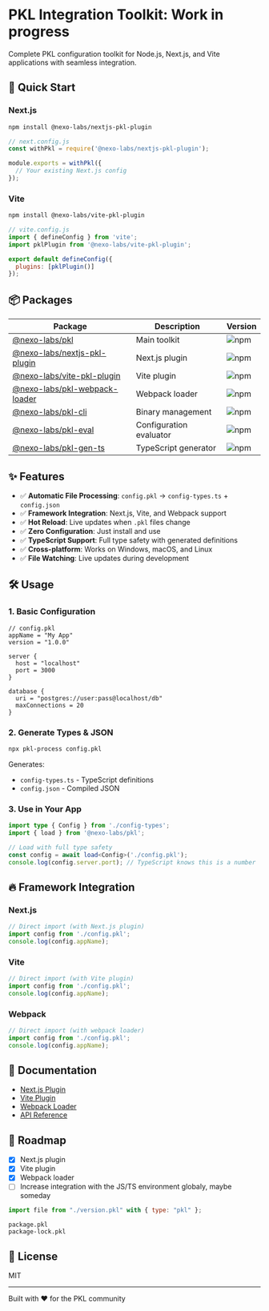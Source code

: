 # PKL Integration Toolkit: Work in progress

Complete PKL configuration toolkit for Node.js, Next.js, and Vite applications with seamless integration.

## 🚀 Quick Start

### Next.js
```bash
npm install @nexo-labs/nextjs-pkl-plugin
```

```javascript
// next.config.js
const withPkl = require('@nexo-labs/nextjs-pkl-plugin');

module.exports = withPkl({
  // Your existing Next.js config
});
```

### Vite
```bash
npm install @nexo-labs/vite-pkl-plugin
```

```javascript
// vite.config.js
import { defineConfig } from 'vite';
import pklPlugin from '@nexo-labs/vite-pkl-plugin';

export default defineConfig({
  plugins: [pklPlugin()]
});
```

## 📦 Packages

| Package | Description | Version |
|---------|-------------|---------|
| [@nexo-labs/pkl](./packages/pkl) | Main toolkit | ![npm](https://img.shields.io/npm/v/@nexo-labs/pkl) |
| [@nexo-labs/nextjs-pkl-plugin](./packages/nextjs-pkl-plugin) | Next.js plugin | ![npm](https://img.shields.io/npm/v/@nexo-labs/nextjs-pkl-plugin) |
| [@nexo-labs/vite-pkl-plugin](./packages/vite-pkl-plugin) | Vite plugin | ![npm](https://img.shields.io/npm/v/@nexo-labs/vite-pkl-plugin) |
| [@nexo-labs/pkl-webpack-loader](./packages/pkl-webpack-loader) | Webpack loader | ![npm](https://img.shields.io/npm/v/@nexo-labs/pkl-webpack-loader) |
| [@nexo-labs/pkl-cli](./packages/pkl-cli) | Binary management | ![npm](https://img.shields.io/npm/v/@nexo-labs/pkl-cli) |
| [@nexo-labs/pkl-eval](./packages/pkl-eval) | Configuration evaluator | ![npm](https://img.shields.io/npm/v/@nexo-labs/pkl-eval) |
| [@nexo-labs/pkl-gen-ts](./packages/pkl-gen-ts) | TypeScript generator | ![npm](https://img.shields.io/npm/v/@nexo-labs/pkl-gen-ts) |

## ✨ Features

- ✅ **Automatic File Processing**: `config.pkl` → `config-types.ts` + `config.json`
- ✅ **Framework Integration**: Next.js, Vite, and Webpack support
- ✅ **Hot Reload**: Live updates when `.pkl` files change
- ✅ **Zero Configuration**: Just install and use
- ✅ **TypeScript Support**: Full type safety with generated definitions
- ✅ **Cross-platform**: Works on Windows, macOS, and Linux
- ✅ **File Watching**: Live updates during development

## 🛠 Usage

### 1. Basic Configuration

```pkl
// config.pkl
appName = "My App"
version = "1.0.0"

server {
  host = "localhost"
  port = 3000
}

database {
  uri = "postgres://user:pass@localhost/db"
  maxConnections = 20
}
```

### 2. Generate Types & JSON

```bash
npx pkl-process config.pkl
```

Generates:
- `config-types.ts` - TypeScript definitions
- `config.json` - Compiled JSON

### 3. Use in Your App

```typescript
import type { Config } from './config-types';
import { load } from '@nexo-labs/pkl';

// Load with full type safety
const config = await load<Config>('./config.pkl');
console.log(config.server.port); // TypeScript knows this is a number
```

## 🔥 Framework Integration

### Next.js
```javascript
// Direct import (with Next.js plugin)
import config from './config.pkl';
console.log(config.appName);
```

### Vite
```javascript
// Direct import (with Vite plugin)
import config from './config.pkl';
console.log(config.appName);
```

### Webpack
```javascript
// Direct import (with webpack loader)
import config from './config.pkl';
console.log(config.appName);
```

## 📖 Documentation

- [Next.js Plugin](./packages/nextjs-pkl-plugin/README.md)
- [Vite Plugin](./packages/vite-pkl-plugin/README.md)
- [Webpack Loader](./packages/pkl-webpack-loader/README.md)
- [API Reference](./packages/pkl/README.md)

## 🎯 Roadmap

- [x] Next.js plugin
- [x] Vite plugin
- [x] Webpack loader
- [ ] Increase integration with the JS/TS environment globaly, maybe someday

```javascript
import file from "./version.pkl" with { type: "pkl" };
```
```shell
package.pkl
package-lock.pkl
```

## 📄 License

MIT

---

Built with ❤️ for the PKL community

